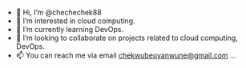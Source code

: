 - 👋 Hi, I’m @chechechek88
- 👀 I’m interested in cloud computing.
- 🌱 I’m currently learning DevOps.
- 💞️ I’m looking to collaborate on projects related to cloud computing, DevOps.
- 📫 You can reach me via email chekwubeuyanwune@gmail.com ...

<!---
chechechek88/chechechek88 is a ✨ special ✨ repository because its `README.md` (this file) appears on your GitHub profile.
You can click the Preview link to take a look at your changes.
--->
